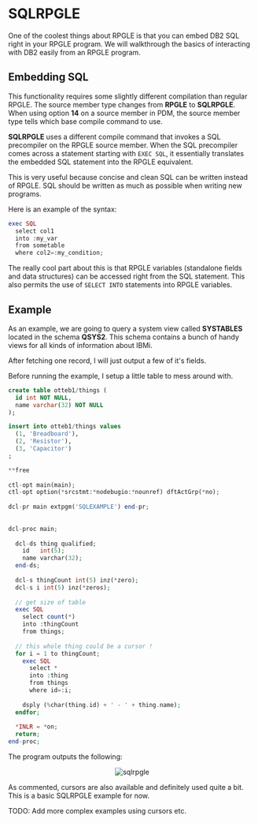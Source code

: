 # SQLRPGLE

One of the coolest things about RPGLE is that you can embed DB2 SQL right in your RPGLE program.
We will walkthrough the basics of interacting with DB2 easily from an RPGLE program.



## Embedding SQL
This functionality requires some slightly different compilation than regular RPGLE.
The source member type changes from **RPGLE** to **SQLRPGLE**.
When using option **14** on a source member in PDM, the source member type tells which base compile command to use.


**SQLRPGLE** uses a different compile command that invokes a SQL precompiler on the RPGLE source member.
When the SQL precompiler comes across a statement starting with ```EXEC SQL```, it essentially translates the embedded SQL statement into the RPGLE equivalent.

This is very useful because concise and clean SQL can be written instead of RPGLE.
SQL should be written as much as possible when writing new programs.


Here is an example of the syntax:
```php
exec SQL
  select col1
  into :my_var
  from sometable
  where col2=:my_condition;
```

The really cool part about this is that RPGLE variables (standalone fields and data structures) can be accessed right from the SQL statement.
This also permits the use of ```SELECT INTO``` statements into RPGLE variables.



## Example
As an example, we are going to query a system view called **SYSTABLES** located in the schema **QSYS2**.
This schema contains a bunch of handy views for all kinds of information about IBMi.

After fetching one record, I will just output a few of it's fields.

Before running the example, I setup a little table to mess around with.

```sql
create table otteb1/things (
  id int NOT NULL,
  name varchar(32) NOT NULL
);

insert into otteb1/things values
  (1, 'Breadboard'),
  (2, 'Resistor'),
  (3, 'Capacitor')
;
```


```php
**free                                                      
                                                            
ctl-opt main(main);                                         
ctl-opt option(*srcstmt:*nodebugio:*nounref) dftActGrp(*no);
                                                            
dcl-pr main extpgm('SQLEXAMPLE') end-pr;                    
                                                            
                                                            
dcl-proc main;                                              
                                                            
  dcl-ds thing qualified;                                   
    id   int(5);                                            
    name varchar(32);                                       
  end-ds;                                                   
                                                            
  dcl-s thingCount int(5) inz(*zero);                       
  dcl-s i int(5) inz(*zeros);                   
                                                
  // get size of table                          
  exec SQL                                      
    select count(*)                             
    into :thingCount                            
    from things;                                
                                                
  // this whole thing could be a cursor !       
  for i = 1 to thingCount;                         
    exec SQL                                       
      select *                                     
      into :thing                                  
      from things                                  
      where id=:i;                                 
                                                   
    dsply (%char(thing.id) + ' - ' + thing.name);  
  endfor;       
                                   
  *INLR = *on;
  return;     
end-proc;     
```

The program outputs the following:
<figure align="center">
  <img src="./core/db2/_assets/sqlrpgle-01.png" alt="sqlrpgle"/>
</figure>


As commented, cursors are also available and definitely used quite a bit.
This is a basic SQLRPGLE example for now. 


TODO: Add more complex examples using cursors etc.

